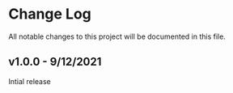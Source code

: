 
# Change Log
All notable changes to this project will be documented in this file.
 

## v1.0.0 - 9/12/2021
 
  Intial release

